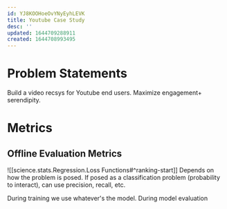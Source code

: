 ```yaml
---
id: YJ8KOOHoeOvYNyEyhLEVK
title: Youtube Case Study
desc: ''
updated: 1644709288911
created: 1644708993495
---
```


# Problem Statements

Build a video recsys for Youtube end users. Maximize engagement+ serendipity.


# Metrics

## Offline Evaluation Metrics
![[science.stats.Regression.Loss Functions#^ranking-start]]
Depends on how the problem is posed. If posed as a classification problem (probability to interact), can use precision, recall, etc.

During training we use whatever's the model. During model evaluation 

